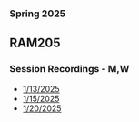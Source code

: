 ### Spring 2025
## RAM205
### Session Recordings - M,W

- [1/13/2025](https://nmc.zoom.us/rec/share/DOzObJ4m-HRpjtXJdxTohJDQQwkUhgXpU1NBtroVj_b8xSm_2sSc7IF0pu8GaccK.2M13jYB5GLXIBWn9)
- [1/15/2025](https://nmc.zoom.us/rec/share/JURA1r5zs-GwjTA0Fx4XA5A2W-d4540sG-FbvFz4APVQvRsOgcRqQB6nireEq-A.HThwkEI297sZGTz9)
- [1/20/2025](https://nmc.zoom.us/rec/share/TcuzasnguC2C1aIHSMF2bKR65w9AUt15IbvP7wyXGSy7dpnFYZQQW-fB6ycZULsi.ihOlDbp6ckbgrDP1)


<!--



- [1/22/2025]()
- [1/27/2025]()
- [1/29/2025]()
- [2/3/2025]()
- [2/5/2025]()
- [2/10/2025]()
- [2/12/2025]()
- [2/17/2025]()
- [2/19/2025]()
- [2/24/2025]()
- [2/26/2025]()
- [3/3/2025]()
- [3/4/2025]()
- [3/10/2025]()
- [3/12/2025]()
- [3/17/2025]()
- [3/19/2025]()
- [3/24/2025]()
- [3/26/2025]()
- [3/31/2025]()
- [4/2/2025]()
- [4/7/2025]()
- [4/9/2025]()
- [4/14/2025]()
- [4/16/2025]()
- [4/21/2025]()
- [4/23/2025]()
- [4/28/2025]()
- [5/30/2025]() -->
